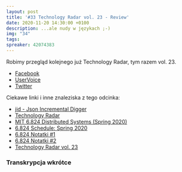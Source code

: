```yaml
---
layout: post
title: '#33 Technology Radar vol. 23 - Review'
date: 2020-11-20 14:30:00 +0100
description: ...ale nudy w językach ;-)
img: "34"
tags:
spreaker: 42074383
---
```

Robimy przegląd kolejnego już Technology Radar, tym razem vol. 23. 

- [Facebook](https://www.facebook.com/patoarchitekci/)
- [UserVoice](https://github.com/patoarchitekci/uservoice/issues)
- [Twitter](https://twitter.com/patoarchitekci)

Ciekawe linki i inne znaleziska z tego odcinka:

- [jid - Json Incremental Digger](https://github.com/simeji/jid)
- [Technology Radar](https://www.thoughtworks.com/radar)
- [MIT 6.824 Distributed Systems (Spring 2020)](https://www.youtube.com/playlist?list=PLrw6a1wE39_tb2fErI4-WkMbsvGQk9_UB)
- [6.824 Schedule: Spring 2020](https://pdos.csail.mit.edu/6.824/schedule.html)
- [6.824 Notatki #1](https://timilearning.com/)
- [6.824 Notatki #2](https://briantliao.com/distributed-systems-notes/)
- [Technology Radar vol. 23](https://assets.thoughtworks.com/assets/technology-radar-vol-23-en.pdf)

### Transkrypcja wkrótce
